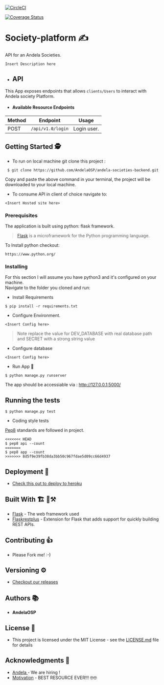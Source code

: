 [![CircleCI](https://circleci.com/gh/AndelaOSP/andela-societies-backend.svg?style=svg)](https://circleci.com/gh/AndelaOSP/andela-societies-backend)

[![Coverage Status](https://coveralls.io/repos/github/AndelaOSP/andela-societies-backend/badge.svg?branch=setup-circle-ci)](https://coveralls.io/github/AndelaOSP/andela-societies-backend?branch=setup-circle-ci)

# Society-platform ✍
API for an Andela Societies.

```Insert Description here```

- ## API
This App exposes endpoints that allows ```clients/Users``` to interact with Andela society Platform.

- #### Available Resource Endpoints

|Method | Endpoint | Usage |
| ---- | ---- | --------------- |
|POST| `/api/v1.0/login` | Login user.|


## Getting Started 🕵
- To run on local machine git clone this project :
```
 $ git clone https://github.com/AndelaOSP/andela-societies-backend.git
 ```

 Copy and paste the above command in your terminal, the project will be downloaded to your local machine.

- To consume API in client of choice navigate to:
 ```
 <Insert Hosted site here>
 ```

### Prerequisites
The application is built using python: flask framework.
>[Flask](http://flask.pocoo.org/) is a microframework for the Python programming language.


To Install python checkout:
```
https://www.python.org/
```


### Installing
For this section I will assume you have python3 and it's configured on your machine. </br>
Navigate to the folder you cloned and run: </br>

- Install Requirements
```
$ pip install -r requirements.txt
```

- Configure Environment.
```
<Insert Config here>
```
> Note replace the value for DEV_DATABASE with real database path and SECRET with a strong string value


- Configure database
```
<Insert Config here>
```

- Run App 🏃
```
$ python manage.py runserver
```
The app should be accessiable via : http://127.0.0.1:5000/



## Running the tests

```
$ python manage.py test
```

- Coding style tests

[Pep8](https://www.python.org/dev/peps/pep-0008/) standards are followed in project.

```
<<<<<<< HEAD
$ pep8 api --count
=======
$ pep8 app --count
>>>>>>> 8d5f9e39fb38da3bb50c967fdae5d09cc66d4937
```

## Deployment 🚀

- [Check this out to deploy to heroku](https://devcenter.heroku.com/articles/getting-started-with-python#introduction)

## Built With  🏗 🔨⚒

* [Flask](http://flask.pocoo.org/) - The web framework used
* [Flaskrestplus](https://flask-restplus.readthedocs.io/en/stable/) - Extension for Flask that adds support for quickly building REST APIs.

## Contributing 👍

- Please Fork me! :-)

## Versioning ⚙

- [Checkout our releases](https://github.com/AndelaOSP/andela-societies-backend/releases)

## Authors 📚

* **AndelaOSP**


## License 🤝

- This project is licensed under the MIT License - see the [LICENSE.md](LICENSE.md) file for details

## Acknowledgments 🙏

* [Andela ](https://andela.com/) - We are hiring !
* [Motivation](https://www.youtube.com/watch?v=dQw4w9WgXcQ) - BEST RESOURCE EVER!!! 🤓🤓
